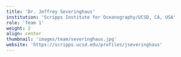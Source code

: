 ```yaml
---
title: 'Dr. Jeffrey Severinghaus'
institution: 'Scripps Institute for Oceanography/UCSD, CA, USA'
role: 'Team 1'
weight: 2
align: center
thumbnail: 'images/team/severinghaus.jpg'
website: 'https://scripps.ucsd.edu/profiles/jseveringhaus'
---
```

